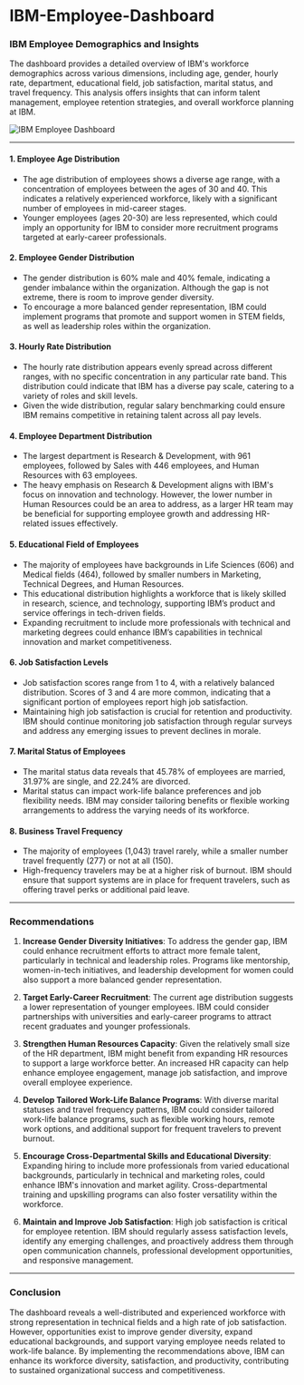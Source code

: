 # IBM-Employee-Dashboard

### IBM Employee Demographics and Insights

The dashboard provides a detailed overview of IBM's workforce demographics across various dimensions, including age, gender, hourly rate, department, educational field, job satisfaction, marital status, and travel frequency. This analysis offers insights that can inform talent management, employee retention strategies, and overall workforce planning at IBM.

![IBM Employee Dashboard](https://drive.google.com/uc?export=view&id=1qrGPh3Lzz1e8rDwjKaabZslByEzA-ORP)

---
#### 1. **Employee Age Distribution**
   - The age distribution of employees shows a diverse age range, with a concentration of employees between the ages of 30 and 40. This indicates a relatively experienced workforce, likely with a significant number of employees in mid-career stages.
   - Younger employees (ages 20-30) are less represented, which could imply an opportunity for IBM to consider more recruitment programs targeted at early-career professionals.

#### 2. **Employee Gender Distribution**
   - The gender distribution is 60% male and 40% female, indicating a gender imbalance within the organization. Although the gap is not extreme, there is room to improve gender diversity.
   - To encourage a more balanced gender representation, IBM could implement programs that promote and support women in STEM fields, as well as leadership roles within the organization.

#### 3. **Hourly Rate Distribution**
   - The hourly rate distribution appears evenly spread across different ranges, with no specific concentration in any particular rate band. This distribution could indicate that IBM has a diverse pay scale, catering to a variety of roles and skill levels.
   - Given the wide distribution, regular salary benchmarking could ensure IBM remains competitive in retaining talent across all pay levels.

#### 4. **Employee Department Distribution**
   - The largest department is Research & Development, with 961 employees, followed by Sales with 446 employees, and Human Resources with 63 employees.
   - The heavy emphasis on Research & Development aligns with IBM's focus on innovation and technology. However, the lower number in Human Resources could be an area to address, as a larger HR team may be beneficial for supporting employee growth and addressing HR-related issues effectively.

#### 5. **Educational Field of Employees**
   - The majority of employees have backgrounds in Life Sciences (606) and Medical fields (464), followed by smaller numbers in Marketing, Technical Degrees, and Human Resources.
   - This educational distribution highlights a workforce that is likely skilled in research, science, and technology, supporting IBM’s product and service offerings in tech-driven fields.
   - Expanding recruitment to include more professionals with technical and marketing degrees could enhance IBM’s capabilities in technical innovation and market competitiveness.

#### 6. **Job Satisfaction Levels**
   - Job satisfaction scores range from 1 to 4, with a relatively balanced distribution. Scores of 3 and 4 are more common, indicating that a significant portion of employees report high job satisfaction.
   - Maintaining high job satisfaction is crucial for retention and productivity. IBM should continue monitoring job satisfaction through regular surveys and address any emerging issues to prevent declines in morale.

#### 7. **Marital Status of Employees**
   - The marital status data reveals that 45.78% of employees are married, 31.97% are single, and 22.24% are divorced.
   - Marital status can impact work-life balance preferences and job flexibility needs. IBM may consider tailoring benefits or flexible working arrangements to address the varying needs of its workforce.

#### 8. **Business Travel Frequency**
   - The majority of employees (1,043) travel rarely, while a smaller number travel frequently (277) or not at all (150).
   - High-frequency travelers may be at a higher risk of burnout. IBM should ensure that support systems are in place for frequent travelers, such as offering travel perks or additional paid leave.

---

### Recommendations

1. **Increase Gender Diversity Initiatives**: To address the gender gap, IBM could enhance recruitment efforts to attract more female talent, particularly in technical and leadership roles. Programs like mentorship, women-in-tech initiatives, and leadership development for women could also support a more balanced gender representation.

2. **Target Early-Career Recruitment**: The current age distribution suggests a lower representation of younger employees. IBM could consider partnerships with universities and early-career programs to attract recent graduates and younger professionals.

3. **Strengthen Human Resources Capacity**: Given the relatively small size of the HR department, IBM might benefit from expanding HR resources to support a large workforce better. An increased HR capacity can help enhance employee engagement, manage job satisfaction, and improve overall employee experience.

4. **Develop Tailored Work-Life Balance Programs**: With diverse marital statuses and travel frequency patterns, IBM could consider tailored work-life balance programs, such as flexible working hours, remote work options, and additional support for frequent travelers to prevent burnout.

5. **Encourage Cross-Departmental Skills and Educational Diversity**: Expanding hiring to include more professionals from varied educational backgrounds, particularly in technical and marketing roles, could enhance IBM's innovation and market agility. Cross-departmental training and upskilling programs can also foster versatility within the workforce.

6. **Maintain and Improve Job Satisfaction**: High job satisfaction is critical for employee retention. IBM should regularly assess satisfaction levels, identify any emerging challenges, and proactively address them through open communication channels, professional development opportunities, and responsive management.

---

### Conclusion

The dashboard reveals a well-distributed and experienced workforce with strong representation in technical fields and a high rate of job satisfaction. However, opportunities exist to improve gender diversity, expand educational backgrounds, and support varying employee needs related to work-life balance. By implementing the recommendations above, IBM can enhance its workforce diversity, satisfaction, and productivity, contributing to sustained organizational success and competitiveness.
